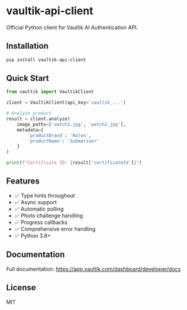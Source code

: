 # vaultik-api-client

Official Python client for Vaultik AI Authentication API.

## Installation

```bash
pip install vaultik-api-client
```

## Quick Start

```python
from vaultik import VaultikClient

client = VaultikClient(api_key='vaultik_...')

# Analyze product
result = client.analyze(
    image_paths=['watch1.jpg', 'watch2.jpg'],
    metadata={
        'productBrand': 'Rolex',
        'productName': 'Submariner'
    }
)

print(f"Certificate ID: {result['certificateId']}")
```

## Features

- ✅ Type hints throughout
- ✅ Async support
- ✅ Automatic polling
- ✅ Photo challenge handling
- ✅ Progress callbacks
- ✅ Comprehensive error handling
- ✅ Python 3.8+

## Documentation

Full documentation: https://app.vaultik.com/dashboard/developer/docs

## License

MIT
